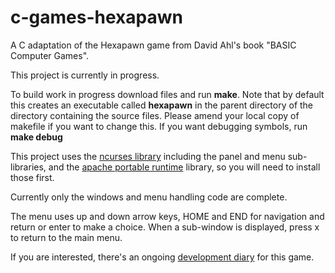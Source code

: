 # c-games-hexapawn
A C adaptation of the Hexapawn game from David Ahl's book "BASIC Computer Games".

This project is currently in progress.

To build work in progress download files and run **make**. Note that by default this creates an executable called **hexapawn** in the parent directory of the directory containing the source files. Please amend your local copy of makefile if you want to change this. If you want debugging symbols, run **make debug**

This project uses the [ncurses library](https://github.com/mirror/ncurses) including the panel and menu sub-libraries, and the [apache portable runtime](https://apr.apache.org/) library, so you will need to install those first.

Currently only the windows and menu handling code are complete.

The menu uses up and down arrow keys, HOME and END for navigation and return or enter to make a choice. When a sub-window is displayed, press x to return to the main menu.

If you are interested, there's an ongoing [development diary](https://laurencescotford.com/games-programming-from-the-ground-up-with-c-hexapawn/) for this game.
